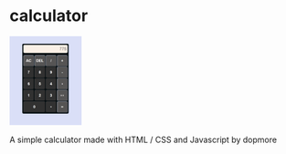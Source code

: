 # calculator

<img src="calculator.png" width="25%" height="25%">

A simple calculator made with HTML / CSS and Javascript by dopmore
